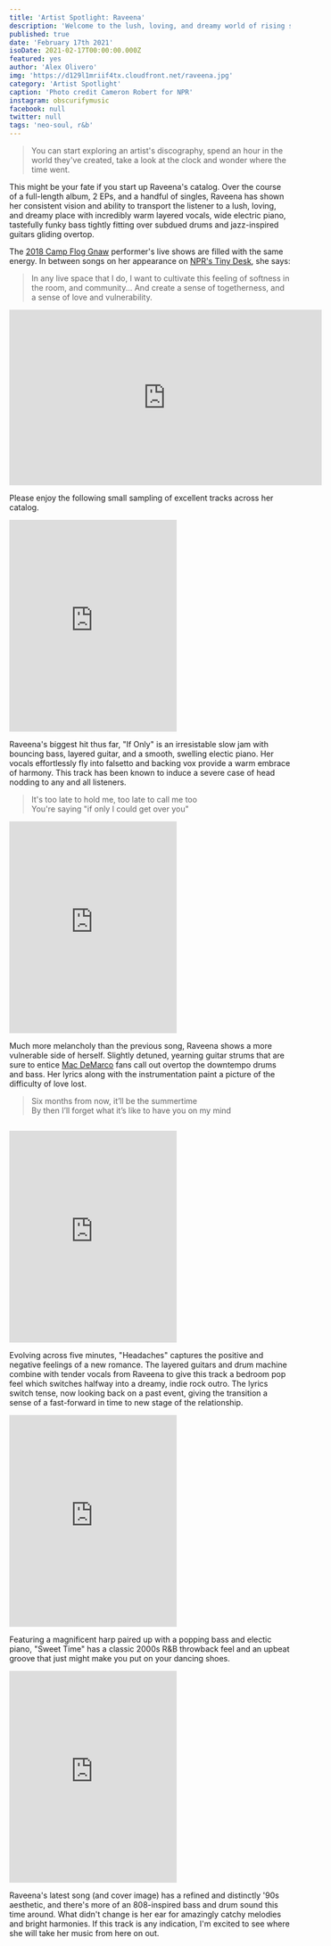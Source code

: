 ```yaml
---
title: 'Artist Spotlight: Raveena'
description: 'Welcome to the lush, loving, and dreamy world of rising star Raveena Aurora.'
published: true
date: 'February 17th 2021'
isoDate: 2021-02-17T00:00:00.000Z
featured: yes
author: 'Alex Olivero'
img: 'https://d129l1mriif4tx.cloudfront.net/raveena.jpg'
category: 'Artist Spotlight'
caption: 'Photo credit Cameron Robert for NPR'
instagram: obscurifymusic
facebook: null
twitter: null
tags: 'neo-soul, r&b'
---
```


> You can start exploring an artist's discography, spend an hour in the world they've created, take a look at the clock and wonder where the time went.

This might be your fate if you start up Raveena's catalog. Over the course of a full-length album, 2 EPs, and a handful of singles, Raveena has shown her consistent vision and ability to transport the listener to a lush, loving, and dreamy place with incredibly warm layered vocals, wide electric piano, tastefully funky bass tightly fitting over subdued drums and jazz-inspired guitars gliding overtop.

The [2018 Camp Flog Gnaw](https://earmilk.com/2018/11/14/6-standout-up-and-coming-acts-from-this-years-camp-flog-gnaw-carnival/) performer's live shows are filled with the same energy. In between songs on her appearance on [NPR's Tiny Desk](https://www.youtube.com/embed/pre9lE3Wa78), she says:

> In any live space that I do, I want to cultivate this feeling of softness in the room, and community... And create a sense of togetherness, and a sense of love and vulnerability.

<iframe width="560" height="315" src="https://www.youtube.com/embed/pre9lE3Wa78" frameborder="0" allow="accelerometer; autoplay; clipboard-write; encrypted-media; gyroscope; picture-in-picture" allowfullscreen></iframe>

Please enjoy the following small sampling of excellent tracks across her catalog. 


<iframe src="https://open.spotify.com/embed/track/4jyU03J2YOhRxgOHit2auK" width="300" height="380" frameborder="0" allowtransparency="true" allow="encrypted-media"></iframe>

Raveena's biggest hit thus far, "If Only" is an irresistable slow jam with bouncing bass, layered guitar, and a smooth, swelling electic piano.
Her vocals effortlessly fly into falsetto and backing vox provide a warm embrace of harmony. This track has been known to induce a severe case of head nodding to any and all listeners.

> It's too late to hold me, too late to call me too
<br/>You're saying "if only I could get over you"


<iframe src="https://open.spotify.com/embed/track/2qhahbZ5iMNmKIFCcVDGur" width="300" height="380" frameborder="0" allowtransparency="true" allow="encrypted-media"></iframe>

Much more melancholy than the previous song, Raveena shows a more vulnerable side of herself. Slightly detuned, yearning guitar strums that are sure to entice [Mac DeMarco](https://open.spotify.com/artist/3Sz7ZnJQBIHsXLUSo0OQtM?si=NSV9_0r3QdKbiS6Lt05yHA) fans call out overtop the downtempo drums and bass. Her lyrics along with the instrumentation paint a picture of the difficulty of love lost.

> Six months from now, it’ll be the summertime
<br/>By then I’ll forget what it’s like to have you on my mind

<div style="margin: 2em auto">
  <!-- ObscurifyMusic_S2S_Leaderboard_ROS_BTF -->
  <div id="bsa-zone_1597164587977-6_123456"></div>
</div>

<iframe src="https://open.spotify.com/embed/track/4MNu1bSmyV3S4Y2MJMGrrP" width="300" height="380" frameborder="0" allowtransparency="true" allow="encrypted-media"></iframe>

Evolving across five minutes, "Headaches" captures the positive and negative feelings of a new romance. The layered guitars and drum machine combine with tender vocals from Raveena to give this track a bedroom pop feel which switches halfway into a dreamy, indie rock outro. The lyrics switch tense, now looking back on a past event, giving the transition a sense of a fast-forward in time to new stage of the relationship.


<iframe src="https://open.spotify.com/embed/track/3wv9jIR1DAGxTRMm1kH6GL" width="300" height="380" frameborder="0" allowtransparency="true" allow="encrypted-media"></iframe>

Featuring a magnificent harp paired up with a popping bass and electic piano, "Sweet Time" has a classic 2000s R&B throwback feel and an upbeat groove that just might make you put on your dancing shoes.


<iframe src="https://open.spotify.com/embed/track/2NDMLu8ZNrAsAsPAoW5VOx" width="300" height="380" frameborder="0" allowtransparency="true" allow="encrypted-media"></iframe>

Raveena's latest song (and cover image) has a refined and distinctly '90s aesthetic, and there's more of an 808-inspired bass and drum sound this time around. What didn't change is her ear for amazingly catchy melodies and bright harmonies. If this track is any indication, I'm excited to see where she will take her music from here on out.